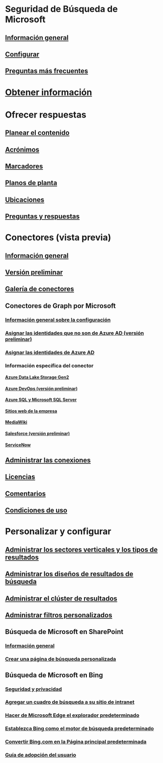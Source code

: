 # Seguridad de Búsqueda de Microsoft
## [Información general](overview-microsoft-search.md)
## [Configurar](setup-microsoft-search.md)
## [Preguntas más frecuentes](faqs.md)
# [Obtener información](get-insights.md)
# Ofrecer respuestas
## [Planear el contenido](plan-your-content.md)
## [Acrónimos](manage-acronyms.md)
## [Marcadores](manage-bookmarks.md)
## [Planos de planta](manage-floorplans.md)
## [Ubicaciones](manage-locations.md)
## [Preguntas y respuestas](manage-qas.md)
# Conectores (vista previa)
## [Información general](connectors-overview.md)
## [Versión preliminar](connectors-preview.md)
## [Galería de conectores](connectors-gallery.md)
## Conectores de Graph por Microsoft
### [Información general sobre la configuración](configure-connector.md)
### [Asignar las identidades que no son de Azure AD (versión preliminar)](map-non-aad.md)
### [Asignar las identidades de Azure AD ](map-aad.md)
### Información específica del conector
#### [Azure Data Lake Storage Gen2](azure-data-lake-connector.md)
#### [Azure DevOps (versión preliminar)](azure-devops-connector.md)
#### [Azure SQL y Microsoft SQL Server](MSSQL-connector.md)
#### [Sitios web de la empresa](enterprise-web-connector.md)
#### [MediaWiki](mediawiki-connector.md)
#### [Salesforce (versión preliminar)](salesforce-connector.md)
#### [ServiceNow](servicenow-connector.md)
## [Administrar las conexiones](manage-connector.md)
## [Licencias](licensing.md)
## [Comentarios](connectors-feedback.md)
## [Condiciones de uso](terms-of-use.md)
# Personalizar y configurar
## [Administrar los sectores verticales y los tipos de resultados](customize-search-page.md)
## [Administrar los diseños de resultados de búsqueda](customize-results-layout.md)
## [Administrar el clúster de resultados](result-cluster.md)
## [Administrar filtros personalizados](custom-filters.md)
## Búsqueda de Microsoft en SharePoint
### [Información general](get-started-search-in-sharepoint-online.md)
### [Crear una página de búsqueda personalizada](create-search-results-pages.md)
## Búsqueda de Microsoft en Bing
### [Seguridad y privacidad](security-for-search.md)
### [Agregar un cuadro de búsqueda a su sitio de intranet](add-a-search-box-to-your-intranet-site.md)
### [Hacer de Microsoft Edge el explorador predeterminado](set-default-browser.md)
### [Establezca Bing como el motor de búsqueda predeterminado](set-default-search-engine.md)
### [Convertir Bing.com en la Página principal predeterminada](set-default-homepage.md)
### [Guía de adopción del usuario](user-adoption-guide.md)
